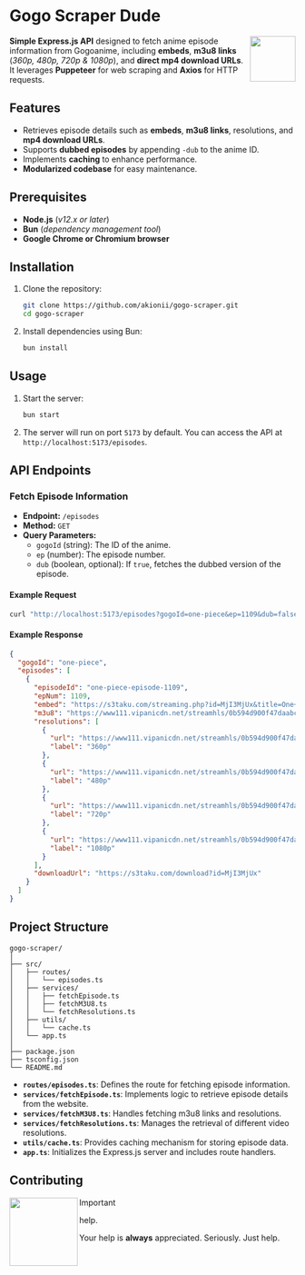 # Gogo Scraper Dude

<img src="https://i.pinimg.com/564x/32/8b/3c/328b3cc06b7863db5c790883e5df49fa.jpg" align="right" width="80" />

**Simple Express.js API** designed to fetch anime episode information from Gogoanime, including **embeds**, **m3u8 links** (_360p, 480p, 720p & 1080p_), and **direct mp4 download URLs**. It leverages **Puppeteer** for web scraping and **Axios** for HTTP requests.

## Features

- Retrieves episode details such as **embeds**, **m3u8 links**, resolutions, and **mp4 download URLs**.
- Supports **dubbed episodes** by appending `-dub` to the anime ID.
- Implements **caching** to enhance performance.
- **Modularized codebase** for easy maintenance.

## Prerequisites

- **Node.js** (_v12.x or later_)
- **Bun** (_dependency management tool_)
- **Google Chrome or Chromium browser**

## Installation

1. Clone the repository:

   ```bash
   git clone https://github.com/akionii/gogo-scraper.git
   cd gogo-scraper
   ```

2. Install dependencies using Bun:

   ```bash
   bun install
   ```

## Usage

1. Start the server:

   ```bash
   bun start
   ```

2. The server will run on port `5173` by default. You can access the API at `http://localhost:5173/episodes`.

## API Endpoints

### Fetch Episode Information

- **Endpoint:** `/episodes`
- **Method:** `GET`
- **Query Parameters:**
  - `gogoId` (string): The ID of the anime.
  - `ep` (number): The episode number.
  - `dub` (boolean, optional): If `true`, fetches the dubbed version of the episode.

#### Example Request

```bash
curl "http://localhost:5173/episodes?gogoId=one-piece&ep=1109&dub=false"
```

#### Example Response

```json
{
  "gogoId": "one-piece",
  "episodes": [
    {
      "episodeId": "one-piece-episode-1109",
      "epNum": 1109,
      "embed": "https://s3taku.com/streaming.php?id=MjI3MjUx&title=One+Piece+Episode+1109",
      "m3u8": "https://www111.vipanicdn.net/streamhls/0b594d900f47daabc194844092384914/ep.1109.1719110413.m3u8",
      "resolutions": [
        {
          "url": "https://www111.vipanicdn.net/streamhls/0b594d900f47daabc194844092384914/ep.1109.1719110413.360.m3u8",
          "label": "360p"
        },
        {
          "url": "https://www111.vipanicdn.net/streamhls/0b594d900f47daabc194844092384914/ep.1109.1719110413.480.m3u8",
          "label": "480p"
        },
        {
          "url": "https://www111.vipanicdn.net/streamhls/0b594d900f47daabc194844092384914/ep.1109.1719110413.720.m3u8",
          "label": "720p"
        },
        {
          "url": "https://www111.vipanicdn.net/streamhls/0b594d900f47daabc194844092384914/ep.1109.1719110413.1080.m3u8",
          "label": "1080p"
        }
      ],
      "downloadUrl": "https://s3taku.com/download?id=MjI3MjUx"
    }
  ]
}
```

## Project Structure

```
gogo-scraper/
│
├── src/
│   ├── routes/
│   │   └── episodes.ts
│   ├── services/
│   │   ├── fetchEpisode.ts
│   │   ├── fetchM3U8.ts
│   │   └── fetchResolutions.ts
│   ├── utils/
│   │   └── cache.ts
│   └── app.ts
│
├── package.json
├── tsconfig.json
└── README.md
```

- **`routes/episodes.ts`**: Defines the route for fetching episode information.
- **`services/fetchEpisode.ts`**: Implements logic to retrieve episode details from the website.
- **`services/fetchM3U8.ts`**: Handles fetching m3u8 links and resolutions.
- **`services/fetchResolutions.ts`**: Manages the retrieval of different video resolutions.
- **`utils/cache.ts`**: Provides caching mechanism for storing episode data.
- **`app.ts`**: Initializes the Express.js server and includes route handlers.

## Contributing

<img src="https://i.pinimg.com/564x/cc/0c/f7/cc0cf7a1284be5352c4b29013370d4af.jpg" align="left" width="120" />

> [!IMPORTANT]  
> help.
>
> Your help is **always** appreciated. Seriously. Just help.
